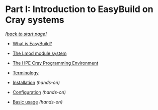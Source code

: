 # Part I: Introduction to EasyBuild on Cray systems

*[[back to start page]](index.md)*

-   [What is EasyBuild?](1_01_what_is_easybuild.md)
-   [The Lmod module system](1_02_Lmod.md)
-   [The HPE Cray Programming Environment](1_03_CPE.md)
-   [Terminology](1_04_terminology.md)
  
-   [Installation](installation.md) *(hands-on)*
-   [Configuration](configuration.md) *(hands-on)*
-   [Basic usage](basic_usage.md) *(hands-on)*
